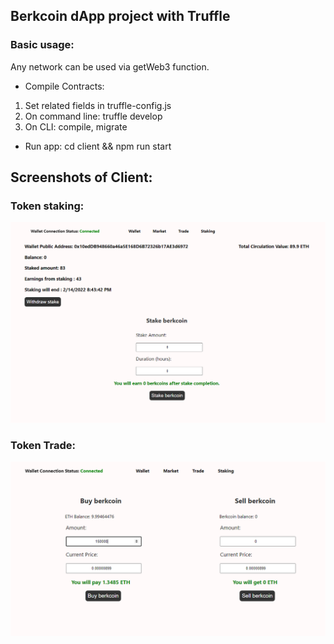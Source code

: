 ## Berkcoin dApp project with Truffle 

### Basic usage:
Any network can be used via getWeb3 function.

- Compile Contracts:
1. Set related fields in truffle-config.js
2. On command line: truffle develop
3. On CLI: compile, migrate

- Run app:
cd client && npm run start

## Screenshots of Client:

### Token staking: 

![Enc1](https://raw.githubusercontent.com/berkkirtay/berkcoin/main/examples/Capture.PNG)

### Token Trade: 

![Enc1](https://raw.githubusercontent.com/berkkirtay/berkcoin/main/examples/Capture2.PNG)


